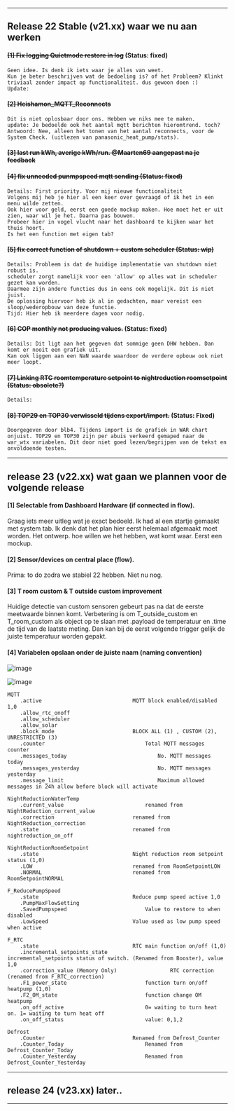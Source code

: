 -----------------------------------------------------------------------------------------------------------------------
Release 22 Stable (v21.xx) waar we nu aan werken
-----------------------------------------------------------------------------------------------------------------------

#### ~~[1] Fix logging Quietmode restore in log~~ (Status: fixed)
```
Geen idee. Is denk ik iets waar je alles van weet. 
Kun je beter beschrijven wat de bedoeling is? of het Probleem? Klinkt triviaal zonder impact op functionaliteit. dus gewoon doen :)
Update: 
```

#### ~~[2] Heishamon_MQTT_Reconnects~~
```
Dit is niet oplosbaar door ons. Hebben we niks mee te maken.
update: Je bedoelde ook het aantal mqtt berichten hieromtrend. toch?
Antwoord: Nee, alleen het tonen van het aantal reconnects, voor de System Check. (uitlezen van panasonic_heat_pump/stats).
```

#### ~~[3] last run kWh, averige kWh/run. @Maarten69 aangepast na je feedback~~

#### ~~[4] fix unneeded punmpspeed mqtt sending (Status: fixed)~~
```
Details: First priority. Voor mij nieuwe functionaliteit
Volgens mij heb je hier al een keer over gevraagd of ik het in een menu wilde zetten.
Ook hier voor geld, eerst een goede mockup maken. Hoe moet het er uit zien, waar wil je het. Daarna pas bouwen.
Probeer hier in vogel vlucht naar het dashboard te kijken waar het thuis hoort.
Is het een function met eigen tab?
```

#### ~~[5] fix correct function of shutdown + custom scheduler (Status: wip)~~
```
Details: Probleem is dat de huidige implementatie van shutdown niet robust is.
scheduler zorgt namelijk voor een 'allow' op alles wat in scheduler gezet kan worden. 
Daarmee zijn andere functies dus in eens ook mogelijk. Dit is niet juist. 
De oplossing hiervoor heb ik al in gedachten, maar vereist een sloop/wederopbouw van deze functie.
Tijd: Hier heb ik meerdere dagen voor nodig.
```

#### ~~[6] COP monthly not producing values.~~ (Status: fixed)
```
Details: Dit ligt aan het gegeven dat sommige geen DHW hebben. Dan komt er nooit een grafiek uit.
Kan ook liggen aan een NaN waarde waardoor de verdere opbouw ook niet meer loopt.
```

#### ~~[7] Linking RTC roomtemperature setpoint to nightreduction roomsetpoint (Status: obsolete?)~~
```
Details:
```

#### ~~[8] TOP29 en TOP30 verwisseld tijdens export/import.~~ (Status: Fixed)
```
Doorgegeven door blb4. Tijdens import is de grafiek in WAR chart onjuist. TOP29 en TOP30 zijn per abuis verkeerd gemaped naar de war_wtx variabelen. Dit door niet goed lezen/begrijpen van de tekst en onvoldoende testen.
```

-----------------------------------------------------------------------------------------------------------------------
release 23 (v22.xx) wat gaan we plannen voor de volgende release
-----------------------------------------------------------------------------------------------------------------------
#### [1] Selectable from Dashboard Hardware (if connected in flow).
Graag iets meer uitleg wat je exact bedoeld.
Ik had al een startje gemaakt met system tab.
Ik denk dat het plan hier eerst helemaal afgemaakt moet worden. Het ontwerp. hoe willen we het hebben, wat komt waar. Eerst een mockup.

#### [2] Sensor/devices on central place (flow).
Prima: to do zodra we stabiel 22 hebben. Niet nu nog.

#### [3] T room custom & T outside custom improvement
Huidige detectie van custom sensoren gebeurt pas na dat de eerste meetwaarde binnen komt. 
Verbetering is om T_outside_custom en T_room_custom als object op te slaan met .payload de temperatuur en .time de tijd van de laatste meting.
Dan kan bij de eerst volgende trigger gelijk de juiste temperatuur worden gepakt. 

#### [4] Variabelen opslaan onder de juiste naam (naming convention)
![image](https://user-images.githubusercontent.com/3155621/210887553-2f58c9a3-a5d9-44e1-a343-75019a14db8f.png)

![image](https://user-images.githubusercontent.com/3155621/210887657-1b649e7a-603c-485b-bec2-07a828eabd9f.png)

```
MQTT	
	.active								MQTT block enabled/disabled 1,0
	.allow_rtc_onoff			
	.allow_scheduler			
	.allow_solar				
	.block_mode							BLOCK ALL (1) , CUSTOM (2), UNRESTRICTED (3)
	.counter				    			Total MQTT messages counter
	.messages_today			    				No. MQTT messages today
	.messages_yesterday		    				No. MQTT messages yesterday
	.message_limit			    				Maximum allowed messages in 24h allow before block will activate

NightReductionWaterTemp
	.current_value							renamed from NightReduction_current_value
	.correction							renamed from NightReduction_correction
	.state								renamed from nightreduction_on_off

NightReductionRoomSetpoint
	.state 								Night reduction room setpoint status (1,0)
	.LOW								renamed from RoomSetpointLOW
	.NORMAL								renamed from RoomSetpointNORMAL

F_ReducePumpSpeed
	.state								Reduce pump speed active 1,0
	.PumpMaxFlowSetting						
	.SavedPumpspeed							Value to restore to when disabled
	.LowSpeed							Value used as low pump speed when active

F_RTC
	.state								RTC main function on/off (1,0)
	.incremental_setpoints_state					incremental_setpoints status of switch. (Renamed from Booster), value 1,0
	.correction_value (Memory Only)					RTC correction (renamed from F_RTC_correction)
	.F1_power_state							function turn on/off heatpump (1,0)
	.F2_OM_state							function change OM heatpump
	.on_off_active							0= waiting to turn heat on. 1= waiting to turn heat off
	.on_off_status							value: 0,1,2

Defrost
	.Counter							Renamed from Defrost_Counter
	.Counter_Today							Renamed from Defrost_Counter_Today
	.Counter_Yesterday						Renamed from Defrost_Counter_Yesterday

```

-----------------------------------------------------------------------------------------------------------------------
release 24 (v23.xx) later..
-----------------------------------------------------------------------------------------------------------------------
-----------------------------------------------------------------------------------------------------------------------



